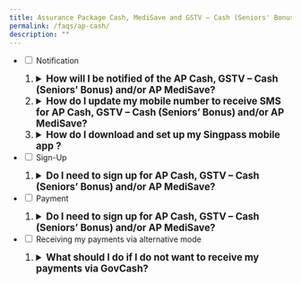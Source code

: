 ```yaml
---
title: Assurance Package Cash, MediSave and GSTV – Cash (Seniors' Bonus)
permalink: /faqs/ap-cash/
description: ""
---
```

<ul class="jekyllcodex_accordion">
  <li>
    <input type="checkbox" id="accordion1">
    <label for="accordion1">Notification</label>
    <div>
       <ol>
        <li class="Numbering" style="font-size:17px"><details>
		<summary><b>How will I be notified of the AP Cash, GSTV – Cash (Seniors’ Bonus) and/or AP MediSave?</b></summary><br>You will receive a message in the inbox of your Singpass app after payment has been made in December for AP Cash and in February for GSTV – Cash (Seniors’ Bonus) and AP MediSave.  Please turn on your notifications for the app so that you will not miss any alerts and messages. <br><br>
If you do not have the Singpass app, an SMS will be sent to your Singpass-registered mobile number.<br><br>
For AP MediSave, individuals aged 16 years old and below who may not have their own Singpass account will be notified via letters sent to their parent’s/guardian’s residential address. 
<br><br>
</details></li>
<li class="Numbering" style="font-size:17px"><details><summary><b>How do I update my mobile number to receive SMS for AP Cash, GSTV – Cash (Seniors’ Bonus) and/or AP MediSave?</b></summary><br>To update your mobile number to receive SMS for AP Cash, GSTV – Cash (Seniors’ Bonus) and/or AP MediSave, please log in to your Singpass account at the <a class="hyperlink" href="https://www.singpass.gov.sg/"> Singpass website</a>.<br><br>For AP MediSave, eligible children without SingPass will be notified via letters sent to their parent's/guardian's residential address. <br><br></details></li> 
				 <li class="Numbering" style="font-size:17px"><details><summary><b>How do I download and set up my Singpass mobile app ?</b></summary><br>You can download the Singpass app at the <a class="hyperlink" href="https://www.singpass.gov.sg/"> Singpass website</a>.<br></details></li> 
			</ol>
    </div>
	</li>  
  <li>
    <input type="checkbox" id="accordion2">
    <label for="accordion2">Sign-Up</label>
    <div>
       <ol>
				  <li class="Numbering" style="font-size:17px"><details><summary><b>Do I need to sign up for AP Cash, GSTV – Cash (Seniors’ Bonus) and/or AP MediSave?</b></summary><br>You will automatically receive your AP Cash, GSTV – Cash (Seniors’ Bonus) and/or AP MediSave if you are eligible. No action is required on your part. <br><br>
</details></li>
      </ol>
    </div>
  <li>
    <input type="checkbox" id="accordion3">
    <label for="accordion3">Payment</label>
    <div>
       <ol>
				  <li class="Numbering" style="font-size:17px"><details><summary><b>Do I need to sign up for AP Cash, GSTV – Cash (Seniors’ Bonus) and/or AP MediSave?</b></summary><br>You will automatically receive your AP Cash, GSTV – Cash (Seniors’ Bonus) and/or AP MediSave if you are eligible. No action is required on your part. <br><br>
</details></li>
      </ol>
    </div><li>
    <input type="checkbox" id="accordion4">
    <label for="accordion4">Receiving my payments via alternative mode</label>
    <div>
      <ol>
        <li class="Numbering" style="font-size:17px"><details><summary><b>What should I do if I do not want to receive my payments via GovCash?</b></summary><br>If you do not wish to receive your AP Cash via GovCash, we would encourage you to register for PayNow-NRIC-linked bank account with your preferred bank. You may contact your bank for specific details on how to register your NRIC on PayNow.<br><br>If you have linked your NRIC to PayNow, your future AP Cash (if any) will be automatically credited to your PayNow-NRIC-linked bank account. You may contact your bank to check if you are registered on PayNow-NRIC.<br><br>Alternatively, you can choose to receive your payments via crediting to your bank account. To do so, you may login to the <a href="https://www.govpayouts.gov.sg/cds/ap/login" class="hyperlink">e-services</a> using your Singpass, select “Payment Instruction” and update your POSB/DBS, OCBC or UOB bank account details.
<br><br>
</details></li>
				</ol>
    </div>
  </li>
